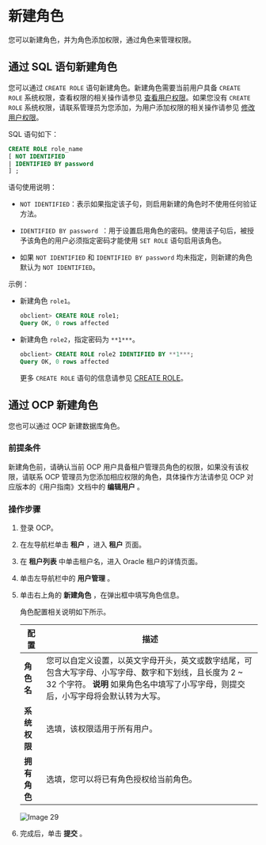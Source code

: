 新建角色 
=========================

您可以新建角色，并为角色添加权限，通过角色来管理权限。

通过 SQL 语句新建角色 
----------------------------------

您可以通过 `CREATE ROLE` 语句新建角色。新建角色需要当前用户具备 `CREATE ROLE` 系统权限，查看权限的相关操作请参见 [查看用户权限](../4.view-user-permissions.md)。如果您没有 `CREATE ROLE` 系统权限，请联系管理员为您添加，为用户添加权限的相关操作请参见 [修改用户权限](../5.modify-user-permissions-1.md)。

SQL 语句如下：

```sql
CREATE ROLE role_name
[ NOT IDENTIFIED
| IDENTIFIED BY password 
] ;
```



语句使用说明：

* `NOT IDENTIFIED`：表示如果指定该子句，则启用新建的角色时不使用任何验证方法。

  

* `IDENTIFIED BY password `：用于设置启用角色的密码。使用该子句后，被授予该角色的用户必须指定密码才能使用 `SET ROLE` 语句启用该角色。

  

* 如果 `NOT IDENTIFIED` 和 `IDENTIFIED BY password` 均未指定，则新建的角色默认为 `NOT IDENTIFIED`。

  




示例：

* 新建角色 `role1`。

  ```sql
  obclient> CREATE ROLE role1;
  Query OK, 0 rows affected
  ```

  

* 新建角色 `role2`，指定密码为 `**1***`。

  ```sql
  obclient> CREATE ROLE role2 IDENTIFIED BY **1***;
  Query OK, 0 rows affected
  ```

  

  更多 `CREATE ROLE` 语句的信息请参见 [CREATE ROLE](../../../../../../11.sql-reference-oracle-mode/9.sql-statement-1/1.DDL-1/21.create-role.md)。
  




通过 OCP 新建角色 
--------------------------------

您也可以通过 OCP 新建数据库角色。

### 前提条件 

新建角色前，请确认当前 OCP 用户具备租户管理员角色的权限，如果没有该权限，请联系 OCP 管理员为您添加相应权限的角色，具体操作方法请参见 OCP 对应版本的《用户指南》文档中的 **编辑用户** 。

### 操作步骤 

1. 登录 OCP。

   

2. 在左导航栏单击 **租户** ，进入 **租户** 页面。

   

3. 在 **租户列表** 中单击租户名，进入 Oracle 租户的详情页面。

   

4. 单击左导航栏中的 **用户管理** 。

   

5. 单击右上角的 **新建角色** ，在弹出框中填写角色信息。

   角色配置相关说明如下所示。
   

   |    配置    |                                                                   描述                                                                    |
   |----------|-----------------------------------------------------------------------------------------------------------------------------------------|
   | **角色名**  | 您可以自定义设置，以英文字母开头，英文或数字结尾，可包含大写字母、小写字母、数字和下划线，且长度为 2 \~ 32 个字符。 **说明**  如果角色名中填写了小写字母，则提交后，小写字母将会默认转为大写。 |
   | **系统权限** | 选填，该权限适用于所有用户。                                                                                                                          |
   | **拥有角色** | 选填，您可以将已有角色授权给当前角色。                                                                                                                     |

   

   ![Image 29](https://help-static-aliyun-doc.aliyuncs.com/assets/img/zh-CN/9569242261/p276349.png)
   

6. 完成后，单击 **提交** 。

   



